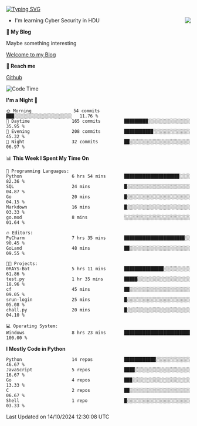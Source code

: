 [![Typing SVG](https://readme-typing-svg.herokuapp.com?font=Fira+Code&pause=1000&random=false&width=450&height=60&lines=Hello+%F0%9F%91%8B%F0%9F%8F%BB;I'm+JBNRZ)](https://git.io/typing-svg)

<a href="#">
  <img align="right" src="https://github-readme-stats.vercel.app/api?username=JBNRZ&show_icons=true&bg_color=15,f2f7fd,E0EAFC" />
</a>

- I'm learning Cyber Security in HDU

 **🌱 My Blog**

Maybe something interesting

[Welcome to my Blog](https://jbnrz.com.cn/)

 **💬 Reach me** 

[Github](https://github.com/JBNRZ)


<!--START_SECTION:waka-->
![Code Time](http://img.shields.io/badge/Code%20Time-702%20hrs%2015%20mins-blue)

**I'm a Night 🦉** 

```text
🌞 Morning                54 commits          ███░░░░░░░░░░░░░░░░░░░░░░   11.76 % 
🌆 Daytime                165 commits         █████████░░░░░░░░░░░░░░░░   35.95 % 
🌃 Evening                208 commits         ███████████░░░░░░░░░░░░░░   45.32 % 
🌙 Night                  32 commits          ██░░░░░░░░░░░░░░░░░░░░░░░   06.97 % 
```


📊 **This Week I Spent My Time On** 

```text
💬 Programming Languages: 
Python                   6 hrs 54 mins       █████████████████████░░░░   82.36 % 
SQL                      24 mins             █░░░░░░░░░░░░░░░░░░░░░░░░   04.87 % 
Go                       20 mins             █░░░░░░░░░░░░░░░░░░░░░░░░   04.15 % 
Markdown                 16 mins             █░░░░░░░░░░░░░░░░░░░░░░░░   03.33 % 
go.mod                   8 mins              ░░░░░░░░░░░░░░░░░░░░░░░░░   01.64 % 

🔥 Editors: 
PyCharm                  7 hrs 35 mins       ███████████████████████░░   90.45 % 
GoLand                   48 mins             ██░░░░░░░░░░░░░░░░░░░░░░░   09.55 % 

🐱‍💻 Projects: 
0RAYS-Bot                5 hrs 11 mins       ███████████████░░░░░░░░░░   61.86 % 
test.py                  1 hr 35 mins        █████░░░░░░░░░░░░░░░░░░░░   18.96 % 
cf                       45 mins             ██░░░░░░░░░░░░░░░░░░░░░░░   09.05 % 
srun-login               25 mins             █░░░░░░░░░░░░░░░░░░░░░░░░   05.08 % 
chall.py                 20 mins             █░░░░░░░░░░░░░░░░░░░░░░░░   04.10 % 

💻 Operating System: 
Windows                  8 hrs 23 mins       █████████████████████████   100.00 % 
```

**I Mostly Code in Python** 

```text
Python                   14 repos            ████████████░░░░░░░░░░░░░   46.67 % 
JavaScript               5 repos             ████░░░░░░░░░░░░░░░░░░░░░   16.67 % 
Go                       4 repos             ███░░░░░░░░░░░░░░░░░░░░░░   13.33 % 
C                        2 repos             ██░░░░░░░░░░░░░░░░░░░░░░░   06.67 % 
Shell                    1 repo              █░░░░░░░░░░░░░░░░░░░░░░░░   03.33 % 
```




 Last Updated on 14/10/2024 12:30:08 UTC
<!--END_SECTION:waka-->
